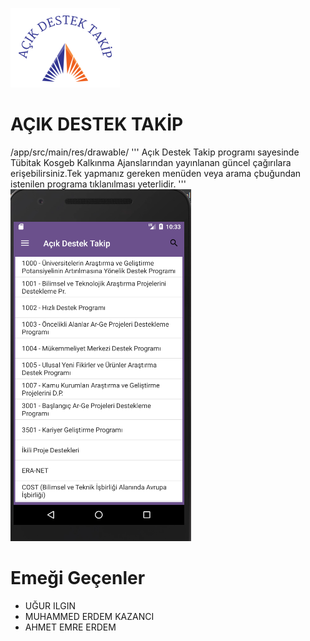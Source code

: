 ![logo](/app/src/main/res/drawable/menu.png)
# AÇIK DESTEK TAKİP
/app/src/main/res/drawable/
''' 
Açık Destek Takip programı sayesinde Tübitak Kosgeb Kalkınma Ajanslarından yayınlanan güncel çağırılara erişebilirsiniz.Tek yapmanız gereken menüden veya arama çbuğundan istenilen programa tıklanılması yeterlidir.
'''
![logo](/SS/1.png)
# Emeği Geçenler
* UĞUR ILGIN
* MUHAMMED ERDEM KAZANCI
* AHMET EMRE ERDEM

